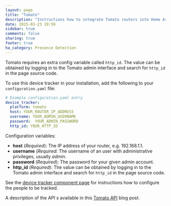 ```yaml
---
layout: page
title: "Tomato"
description: "Instructions how to integrate Tomato routers into Home Assistant."
date: 2015-03-23 19:59
sidebar: true
comments: false
sharing: true
footer: true
ha_category: Presence Detection
---
```



Tomato requires an extra config variable called `http_id`. The value can be obtained by logging in to the Tomato admin interface and search for `http_id` in the page source code.

To use this device tracker in your installation, add the following to your `configuration.yaml` file:

```yaml
# Example configuration.yaml entry
device_tracker:
  platform: tomato
  host: YOUR_ROUTER_IP_ADDRESS
  username: YOUR_ADMIN_USERNAME
  password:  YOUR_ADMIN_PASSWORD
  http_id: YOUR_HTTP_ID
```

Configuration variables:

- **host** (*Required*): The IP address of your router, e.g. 192.168.1.1.
- **username** (*Required*: The username of an user with administrative privileges, usually *admin*.
- **password** (*Required*): The password for your given admin account.
- **http_id** (*Required*): The value can be obtained by logging in to the Tomato admin interface and search for `http_id` in the page source code.

See the [device tracker component page](/components/device_tracker/) for instructions how to configure the people to be tracked.

A description of the API s available in this [Tomato API](http://paulusschoutsen.nl/blog/2013/10/tomato-api-documentation/) blog post.
    
